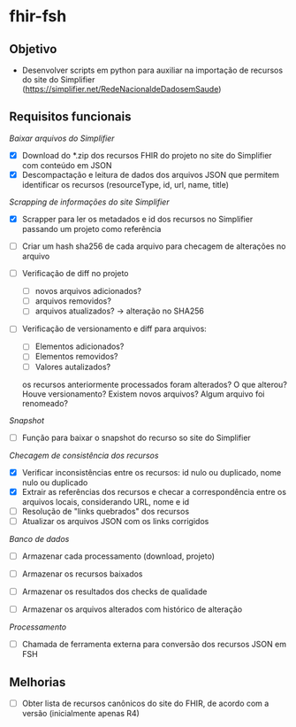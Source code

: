 # fhir-fsh

## Objetivo
* Desenvolver scripts em python para auxiliar na importação de recursos do site do Simplifier (https://simplifier.net/RedeNacionaldeDadosemSaude)

## Requisitos funcionais
*Baixar arquivos do Simplifier*
- [x] Download do *.zip dos recursos FHIR do projeto no site do Simplifier com conteúdo em JSON
- [x] Descompactação e leitura de dados dos arquivos JSON que permitem identificar os recursos (resourceType, id, url, name, title)

*Scrapping de informações do site Simplifier*
- [x] Scrapper para ler os metadados e id dos recursos no Simplifier passando um projeto como referência

- [ ] Criar um hash sha256 de cada arquivo para checagem de alterações no arquivo

- [ ] Verificação de diff no projeto
    - [ ] novos arquivos adicionados?
    - [ ] arquivos removidos?
    - [ ] arquivos atualizados? -> alteração no SHA256

- [ ] Verificação de versionamento e diff para arquivos: 
    - [ ] Elementos adicionados?
    - [ ] Elementos removidos?
    - [ ] Valores autalizados?

    os recursos anteriormente processados foram alterados? O que alterou? Houve versionamento? Existem novos arquivos? Algum arquivo foi renomeado?

*Snapshot*
- [ ] Função para baixar o snapshot do recurso so site do Simplifier

*Checagem de consistência dos recursos* 

- [x] Verificar inconsistências entre os recursos: id nulo ou duplicado, nome nulo ou duplicado
- [X] Extrair as referências dos recursos e checar a correspondência entre os arquivos locais, considerando URL, nome e id
- [ ] Resolução de "links quebrados" dos recursos 
- [ ] Atualizar os arquivos JSON com os links corrigidos

*Banco de dados*
- [ ] Armazenar cada processamento (download, projeto)
- [ ] Armazenar os recursos baixados
- [ ] Armazenar os resultados dos checks de qualidade
- [ ] Armazenar os arquivos alterados com histórico de alteração


*Processamento*
- [ ] Chamada de ferramenta externa para conversão dos recursos JSON em FSH



## Melhorias
- [ ] Obter lista de recursos canônicos do site do FHIR, de acordo com a versão (inicialmente apenas R4)
